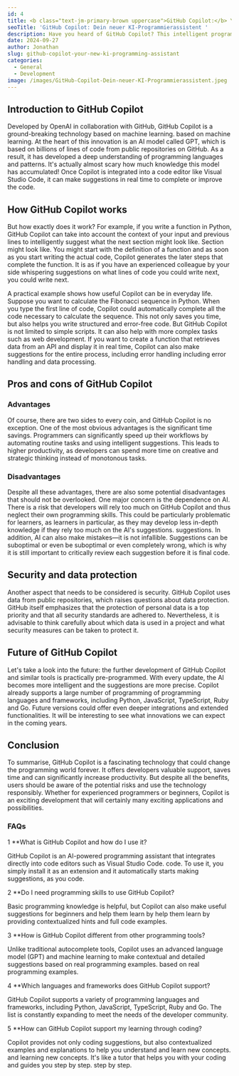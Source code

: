 ```yaml
---
id: 4
title: <b class="text-jm-primary-brown uppercase">GitHub Copilot:</b> Your new AI programming assistant
seoTitle: 'GitHub Copilot: Dein neuer KI-Programmierassistent '
description: Have you heard of GitHub Copilot? This intelligent programming assistant could become your new best friend if you're involved in programming and software development. Let's dive into the world of GitHub Copilot and see how this AI-powered helper works, where it can support us and what advantages and disadvantages come with it.
date: 2024-09-27
author: Jonathan
slug: github-copilot-your-new-ki-programming-assistant
categories:
  - General
  - Development
image: /images/GitHub-Copilot-Dein-neuer-KI-Programmierassistent.jpeg
---
```


## Introduction to GitHub Copilot

Developed by OpenAI in collaboration with GitHub, GitHub Copilot is a ground-breaking technology based on machine
learning.
based on machine learning. At the heart of this innovation is an AI model called GPT, which is based on billions of
lines of code
from public repositories on GitHub. As a result, it has developed a deep understanding of
programming languages and patterns. It's actually almost scary how much knowledge this model has accumulated! Once
Copilot is integrated into a code editor like Visual Studio Code, it can make suggestions in real time to complete or
improve the code.

## How GitHub Copilot works

But how exactly does it work? For example, if you write a function in Python, GitHub Copilot can take into account the
context of your input and previous lines to intelligently suggest what the next section might look like.
Section might look like. You might start with the definition of a function and as soon as you start writing the
actual code, Copilot generates the later steps that complete the function. It
is as if you have an experienced colleague by your side whispering suggestions on what lines of code you could write
next, you could write next.

A practical example shows how useful Copilot can be in everyday life. Suppose you want to calculate the Fibonacci
sequence in
Python. When you type the first line of code, Copilot could automatically complete all the code
necessary to calculate the sequence. This not only saves you time, but also helps you
write structured and error-free code. But GitHub Copilot is not limited to simple scripts.
It can also help with more complex tasks such as web development. If you want to create a function that retrieves data
from an API and display it in real time, Copilot can also make suggestions for the entire process, including error
handling
including error handling and data processing.

## Pros and cons of GitHub Copilot

### Advantages

Of course, there are two sides to every coin, and GitHub Copilot is no exception. One of the most obvious advantages
is the significant time savings. Programmers can significantly speed up their workflows by
automating routine tasks and using intelligent suggestions. This leads to higher productivity, as
developers can spend more time on creative and strategic thinking instead of monotonous tasks.

### Disadvantages

Despite all these advantages, there are also some potential disadvantages that should not be overlooked. One major
concern is the dependence on AI. There is a risk that developers will rely too much on GitHub Copilot
and thus neglect their own programming skills. This could be particularly problematic for learners, as
learners in particular, as they may develop less in-depth knowledge if they rely too much on the AI's suggestions.
suggestions. In addition, AI can also make mistakes—it is not infallible. Suggestions can be suboptimal or even
be suboptimal or even completely wrong, which is why it is still important to critically review each suggestion before
it is
final code.

## Security and data protection

Another aspect that needs to be considered is security. GitHub Copilot uses data from public repositories, which raises
questions about data protection. GitHub itself emphasizes that the protection of personal
data is a top
priority and that all security standards are adhered to. Nevertheless, it is advisable to think carefully about which
data is used in a project and what security measures can be taken to protect it.

## Future of GitHub Copilot

Let's take a look into the future: the further development of GitHub Copilot and similar tools is practically
pre-programmed.
With every update, the AI becomes more intelligent and the suggestions are more precise. Copilot already supports a
large
number of programming
of programming languages and frameworks, including Python, JavaScript, TypeScript, Ruby and Go. Future versions
could offer even deeper integrations and extended functionalities. It will be interesting to see what innovations
we can expect in the coming years.

## Conclusion

To summarise, GitHub Copilot is a fascinating technology that could change the programming world forever.
It offers developers valuable support, saves time and can significantly increase productivity. But
despite all the benefits, users should be aware of the potential risks and use the technology responsibly.
Whether for experienced programmers or beginners, Copilot is an exciting development that will certainly
many exciting applications and possibilities.

### FAQs

1 **What is GitHub Copilot and how do I use it?

GitHub Copilot is an AI-powered programming assistant that integrates directly into code editors such as Visual Studio
Code.
code. To use it, you simply install it as an extension and it automatically starts making suggestions,
as you code.

2 **Do I need programming skills to use GitHub Copilot?

Basic programming knowledge is helpful, but Copilot can also make useful suggestions for beginners and help them learn
by
help them learn by providing contextualized hints and full code examples.

3 **How is GitHub Copilot different from other programming tools?

Unlike traditional autocomplete tools, Copilot uses an advanced language model (GPT)
and machine learning to make contextual and detailed suggestions based on real programming examples.
based on real programming examples.

4 **Which languages and frameworks does GitHub Copilot support?

GitHub Copilot supports a variety of programming languages and frameworks, including Python, JavaScript,
TypeScript, Ruby and Go. The list is constantly expanding to meet the needs of the developer community.

5 **How can GitHub Copilot support my learning through coding?

Copilot provides not only coding suggestions, but also contextualized examples and explanations to help you understand
and learn new concepts.
and learning new concepts. It's like a tutor that helps you with your coding and guides you step by step.
step by step.
